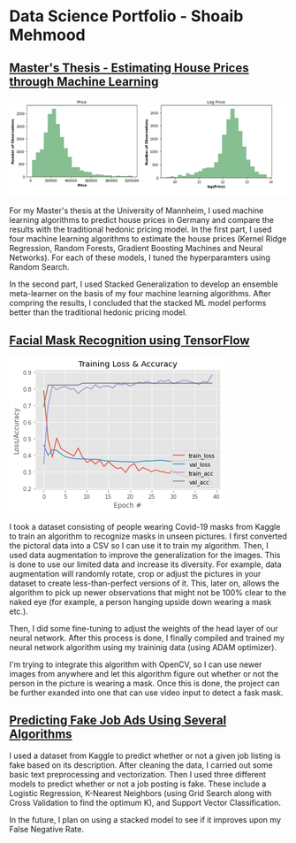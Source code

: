 # Data Science Portfolio - Shoaib Mehmood


## [Master's Thesis - Estimating House Prices through Machine Learning](https://github.com/shoaibmnagi/masters-thesis)
 
 ![Distribution of Obsvs given Sale Price](/images/comb.png)
 
  For my Master's thesis at the University of Mannheim, I used machine learning algorithms to predict house prices in Germany and compare the results with the traditional hedonic pricing model. In the first part, I used four machine learning algorithms to estimate the house prices (Kernel Ridge Regression, Random Forests, Gradient Boosting Machines and Neural Networks). For each of these models, I tuned the hyperparamters using Random Search. 
  
  In the second part, I used Stacked Generalization to develop an ensemble meta-learner on the basis of my four machine learning algorithms. After compring the results, I concluded that the stacked ML model performs better than the traditional hedonic pricing model. 
  

## [Facial Mask Recognition using TensorFlow](https://www.kaggle.com/shoaibmnagi/face-mask-detection)

![Training Loss & Accuracy](/images/accuracy.png)

  I took a dataset consisting of people wearing Covid-19 masks from Kaggle to train an algorithm to recognize masks in unseen pictures. I first converted the pictoral data into a CSV so I can use it to train my algorithm. Then, I used data augmentation to improve the generalization for the images. This is done to use our limited data and increase its diversity. For example, data augmentation will randomly rotate, crop or adjust the pictures in your dataset to create less-than-perfect versions of it. This, later on, allows the algorithm to pick up newer observations that might not be 100% clear to the naked eye (for example, a person hanging upside down wearing a mask etc.).

 Then, I did some fine-tuning to adjust the weights of the head layer of our neural network. After this process is done, I finally compiled and trained my neural network algorithm using my traininig data (using ADAM optimizer). 
 
 I'm trying to integrate this algorithm with OpenCV, so I can use newer images from anywhere and let this algorithm figure out whether or not the person in the picture is wearing a mask. Once this is done, the project can be further exanded into one that can use video input to detect a fask mask.
 

## [Predicting Fake Job Ads Using Several Algorithms](https://www.kaggle.com/shoaibmnagi/fake-job-posting-prediction-lr-knn-svc)

I used a dataset from Kaggle to predict whether or not a given job listing is fake based on its description. After cleaning the data, I carried out some basic text preprocessing and vectorization. Then I used three different models to predict whether or not a job posting is fake. These include a Logistic Regression, K-Nearest Neighbors (using Grid Search along with Cross Validation to find the optimum K), and Support Vector Classification.

In the future, I plan on using a stacked model to see if it improves upon my False Negative Rate.



